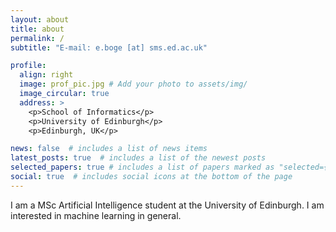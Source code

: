 ```yaml
---
layout: about
title: about
permalink: /
subtitle: "E-mail: e.boge [at] sms.ed.ac.uk"

profile:
  align: right
  image: prof_pic.jpg # Add your photo to assets/img/
  image_circular: true
  address: >
    <p>School of Informatics</p>
    <p>University of Edinburgh</p>
    <p>Edinburgh, UK</p>

news: false  # includes a list of news items
latest_posts: true  # includes a list of the newest posts
selected_papers: true # includes a list of papers marked as "selected={true}"
social: true  # includes social icons at the bottom of the page
---
```


I am a MSc Artificial Intelligence student at the University of Edinburgh. I am interested in machine learning in general.
